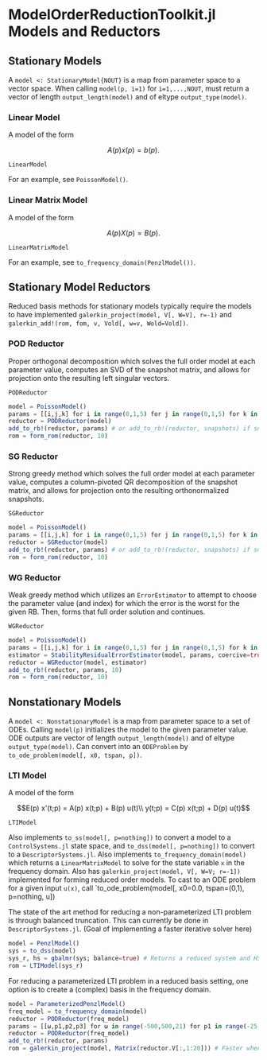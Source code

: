 # ModelOrderReductionToolkit.jl Models and Reductors

## Stationary Models

A `model <: StationaryModel{NOUT}` is a map from parameter space to a vector space. When calling `model(p, i=1)` for `i=1,...,NOUT`, must return a vector of length `output_length(model)` and of eltype `output_type(model)`. 

### Linear Model

A model of the form
```math
A(p) x(p) = b(p).
```
```@docs
LinearModel
```
For an example, see `PoissonModel()`.

### Linear Matrix Model

A model of the form
```math
A(p) X(p) = B(p).
```
```@docs
LinearMatrixModel
```
For an example, see `to_frequency_domain(PenzlModel())`.

## Stationary Model Reductors

Reduced basis methods for stationary models typically require the models to have implemented `galerkin_project(model, V[, W=V], r=-1)` and `galerkin_add!(rom, fom, v, Vold[, w=v, Wold=Vold])`.

### POD Reductor

Proper orthogonal decomposition which solves the full order model at each parameter value, computes an SVD of the snapshot matrix, and allows for projection onto the resulting left singular vectors.

```@docs
PODReductor
```

```julia
model = PoissonModel()
params = [[i,j,k] for i in range(0,1,5) for j in range(0,1,5) for k in range(0,1,5)]
reductor = PODReductor(model)
add_to_rb!(reductor, params) # or add_to_rb!(reductor, snapshots) if snapshot matrix already formed
rom = form_rom(reductor, 10)
```

### SG Reductor

Strong greedy method which solves the full order model at each parameter value, computes a column-pivoted QR decomposition of the snapshot matrix, and allows for projection onto the resulting orthonormalized snapshots.

```@docs
SGReductor
```

```julia
model = PoissonModel()
params = [[i,j,k] for i in range(0,1,5) for j in range(0,1,5) for k in range(0,1,5)]
reductor = SGReductor(model)
add_to_rb!(reductor, params) # or add_to_rb!(reductor, snapshots) if snapshot matrix already formed
rom = form_rom(reductor, 10)
```

### WG Reductor

Weak greedy method which utilizes an `ErrorEstimator` to attempt to choose the parameter value (and index) for which the error is the worst for the given RB. Then, forms that full order solution and continues.
```@docs
WGReductor
```

```julia
model = PoissonModel()
params = [[i,j,k] for i in range(0,1,5) for j in range(0,1,5) for k in range(0,1,5)]
estimator = StabilityResidualErrorEstimator(model, params, coercive=true)
reductor = WGReductor(model, estimator)
add_to_rb!(reductor, params, 10)
rom = form_rom(reductor, 10)
```

## Nonstationary Models

A `model <: NonstationaryModel` is a map from parameter space to a set of ODEs. Calling `model(p)` initializes the model to the given parameter value. ODE outputs are vector of length `output_length(model)` and of eltype `output_type(model)`. Can convert into an `ODEProblem` by `to_ode_problem(model[, x0, tspan, p])`.

### LTI Model

A model of the form
```math
E(p) x'(t;p) = A(p) x(t;p) + B(p) u(t)\\
y(t;p) = C(p) x(t;p) + D(p) u(t)
```

```@docs
LTIModel
```

Also implements `to_ss(model[, p=nothing])` to convert a model to a `ControlSystems.jl` state space, and `to_dss(model[, p=nothing])` to convert to a `DescriptorSystems.jl`. Also implements `to_frequency_domain(model)` which returns a `LinearMatrixModel` to solve for the state variable `x` in the frequency domain. Also has `galerkin_project(model, V[, W=V; r=-1])` implemented for forming reduced order models. To cast to an ODE problem for a given input `u(x)`, call `to_ode_problem(model[, x0=0.0, tspan=(0,1), p=nothing, u])

The state of the art method for reducing a non-parameterized LTI problem is through balanced truncation. This can currently be done in `DescriptorSystems.jl`. (Goal of implementing a faster iterative solver here)
```julia
model = PenzlModel()
sys = to_dss(model)
sys_r, hs = gbalmr(sys; balance=true) # Returns a reduced system and HSVs
rom = LTIModel(sys_r)
```

For reducing a parameterized LTI problem in a reduced basis setting, one option is to create a (complex) basis in the frequency domain.

```julia
model = ParameterizedPenzlModel()
freq_model = to_frequency_domain(model)
reductor = PODReductor(freq_model)
params = [[ω,p1,p2,p3] for ω in range(-500,500,21) for p1 in range(-25,25,6) for p2 in range(-25,25,6) for p3 in range(-25,25,6)]
reductor = PODReductor(freq_model)
add_to_rb!(reductor, params)
rom = galerkin_project(model, Matrix(reductor.V[:,1:20])) # Faster when converting from VOV to Matrix
```